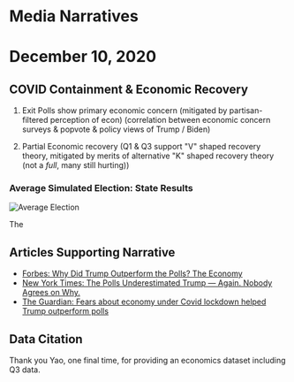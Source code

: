 # Media Narratives

# December 10, 2020



## COVID Containment & Economic Recovery


1. Exit Polls show primary economic concern (mitigated by partisan-filtered perception of 
econ) (correlation between economic concern surveys & popvote & policy views of Trump / 
Biden)

2. Partial Economic recovery (Q1 & Q3 support "V" shaped recovery theory, mitigated by 
merits of alternative "K" shaped recovery theory (not a *full*, many still hurting))


### Average Simulated Election: State Results

![Average Election](../figures/narrative/.png)


The



## Articles Supporting Narrative

- [Forbes: Why Did Trump Outperform the Polls? The Economy](https://www.forbes.com/sites/advisor/2020/11/04/trump-economy-polls/?sh=5ccb29007fb5)
- [New York Times: The Polls Underestimated Trump — Again. Nobody Agrees on Why.](https://www.nytimes.com/2020/11/04/us/politics/poll-results.html)
- [The Guardian: Fears about economy under Covid lockdown helped Trump outperform polls](https://www.theguardian.com/world/2020/nov/04/exit-polls-economy-covid-lockdown-trump)



## Data Citation

Thank you Yao, one final time, for providing an economics dataset including Q3
data.
